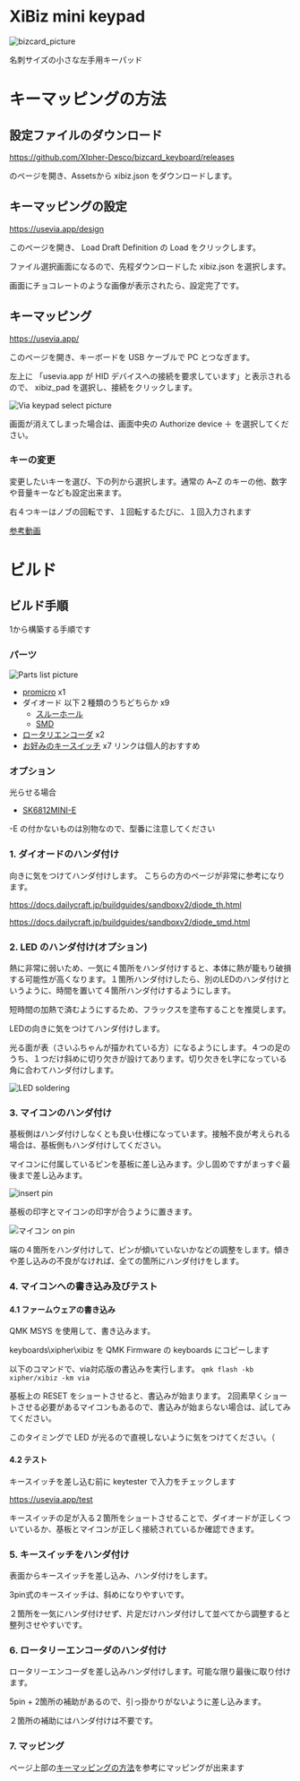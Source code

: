 # XiBiz mini keypad
![bizcard_picture](/image/xibiz_pict.jpg)

名刺サイズの小さな左手用キーパッド

# キーマッピングの方法
## 設定ファイルのダウンロード

https://github.com/XIpher-Desco/bizcard_keyboard/releases

のページを開き、Assetsから xibiz.json をダウンロードします。

## キーマッピングの設定
https://usevia.app/design

このページを開き、 Load Draft Definition の Load をクリックします。

ファイル選択画面になるので、先程ダウンロードした xibiz.json を選択します。

画面にチョコレートのような画像が表示されたら、設定完了です。

## キーマッピング
https://usevia.app/

このページを開き、キーボードを USB ケーブルで PC とつなぎます。

左上に 「usevia.app が HID デバイスへの接続を要求しています」と表示されるので、 xibiz_pad を選択し、接続をクリックします。

![Via keypad select picture](/image/via_select.png)

画面が消えてしまった場合は、画面中央の Authorize device ＋ を選択してください。

### キーの変更
変更したいキーを選び、下の列から選択します。通常の A~Z のキーの他、数字や音量キーなども設定出来ます。

右４つキーはノブの回転です、１回転するたびに、１回入力されます

[参考動画](https://www.youtube.com/watch?v=Ap_3zZtk4TI&loop=0)

# ビルド

## ビルド手順
1から構築する手順です

### パーツ
![Parts list picture](/image/parts.JPG)

- [promicro](https://talpkeyboard.net/items/61f4604eacbcb036350954b6) x1
- ダイオード 以下２種類のうちどちらか x9
  - [スルーホール](https://talpkeyboard.net/items/59eadbffc8f22c15de001638)
  - [SMD](https://talpkeyboard.net/items/6294480b0ebded1af895c437)
- [ロータリエンコーダ](https://talpkeyboard.net/items/5f3f1a597df28129f2fd4b0f) x2
- [お好みのキースイッチ](https://shop.yushakobo.jp/products/6140) x7 リンクは個人的おすすめ

### オプション
光らせる場合
- [SK6812MINI-E](https://akizukidenshi.com/catalog/g/gI-15478/)

-E の付かないものは別物なので、型番に注意してください

### 1. ダイオードのハンダ付け

向きに気をつけてハンダ付けします。
こちらの方のページが非常に参考になります。

https://docs.dailycraft.jp/buildguides/sandboxv2/diode_th.html

https://docs.dailycraft.jp/buildguides/sandboxv2/diode_smd.html

### 2. LED のハンダ付け(オプション)
熱に非常に弱いため、一気に４箇所をハンダ付けすると、本体に熱が籠もり破損する可能性が高くなります。１箇所ハンダ付けしたら、別のLEDのハンダ付けというように、時間を置いて４箇所ハンダ付けするようにします。

短時間の加熱で済むようにするため、フラックスを塗布することを推奨します。

LEDの向きに気をつけてハンダ付けします。

光る面が表（さいふちゃんが描かれている方）になるようにします。４つの足のうち、１つだけ斜めに切り欠きが設けてあります。切り欠きをL字になっている角に合わてハンダ付けします。

![LED soldering](/image/SK6812MINI-E.JPG)

### 3. マイコンのハンダ付け
基板側はハンダ付けしなくとも良い仕様になっています。接触不良が考えられる場合は、基板側もハンダ付けしてください。

マイコンに付属しているピンを基板に差し込みます。少し固めですがまっすぐ最後まで差し込みます。

![insert pin](/image/Pin1.JPG)

基板の印字とマイコンの印字が合うように置きます。

![マイコン on pin](/image/Pin2.JPG)

端の４箇所をハンダ付けして、ピンが傾いていないかなどの調整をします。傾きや差し込みの不良がなければ、全ての箇所にハンダ付けをします。

### 4. マイコンへの書き込み及びテスト

#### 4.1 ファームウェアの書き込み
QMK MSYS を使用して、書き込みます。

keyboards\xipher\xibiz を QMK Firmware の keyboards にコピーします

以下のコマンドで、via対応版の書込みを実行します。
```qmk flash -kb xipher/xibiz -km via```

基板上の RESET をショートさせると、書込みが始まります。 2回素早くショートさせる必要があるマイコンもあるので、書込みが始まらない場合は、試してみてください。

このタイミングで LED が光るので直視しないように気をつけてください。（

#### 4.2 テスト

キースイッチを差し込む前に keytester で入力をチェックします

https://usevia.app/test

キースイッチの足が入る２箇所をショートさせることで、ダイオードが正しくついているか、基板とマイコンが正しく接続されているか確認できます。

### 5. キースイッチをハンダ付け

表面からキースイッチを差し込み、ハンダ付けをします。

3pin式のキースイッチは、斜めになりやすいです。

２箇所を一気にハンダ付けせず、片足だけハンダ付けして並べてから調整すると整列させやすいです。

### 6. ロータリーエンコーダのハンダ付け

ロータリーエンコーダを差し込みハンダ付けします。可能な限り最後に取り付けます。

5pin + 2箇所の補助があるので、引っ掛かりがないように差し込みます。

２箇所の補助にはハンダ付けは不要です。

### 7. マッピング
ページ上部の[キーマッピングの方法](#キーマッピングの方法)を参考にマッピングが出来ます